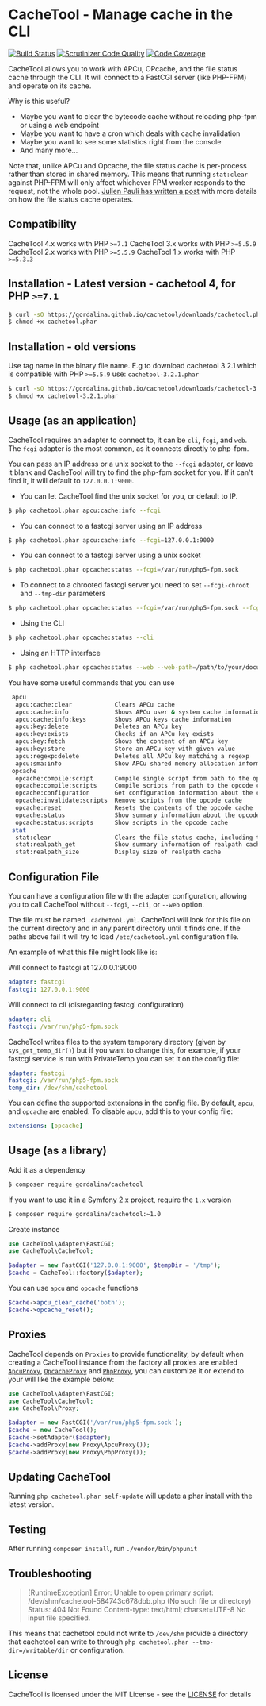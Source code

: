 CacheTool - Manage cache in the CLI
===================================

[![Build Status](https://github.com/gordalina/cachetool/workflows/ci/badge.svg)](https://github.com/gordalina/cachetool/actions)
[![Scrutinizer Code Quality](https://img.shields.io/scrutinizer/g/gordalina/cachetool.svg)](https://scrutinizer-ci.com/g/gordalina/cachetool/?branch=master)
[![Code Coverage](https://img.shields.io/scrutinizer/coverage/g/gordalina/cachetool.svg)](https://scrutinizer-ci.com/g/gordalina/cachetool/?branch=master)

CacheTool allows you to work with APCu, OPcache, and the file status cache
through the CLI. It will connect to a FastCGI server (like PHP-FPM) and operate
on its cache.

Why is this useful?
- Maybe you want to clear the bytecode cache without reloading php-fpm or using a web endpoint
- Maybe you want to have a cron which deals with cache invalidation
- Maybe you want to see some statistics right from the console
- And many more...

Note that, unlike APCu and Opcache, the file status cache is per-process rather than stored in shared memory. This means that running `stat:clear` against PHP-FPM will only affect whichever FPM worker responds to the request, not the whole pool. [Julien Pauli has written a post](http://blog.jpauli.tech/2014-06-30-realpath-cache-html/) with more details on how the file status cache operates.

Compatibility
-------------

CacheTool 4.x works with PHP `>=7.1`
CacheTool 3.x works with PHP `>=5.5.9`
CacheTool 2.x works with PHP `>=5.5.9`
CacheTool 1.x works with PHP `>=5.3.3`

Installation - Latest version - cachetool 4, for PHP `>=7.1`
------------------------------------------------------------

```sh
$ curl -sO https://gordalina.github.io/cachetool/downloads/cachetool.phar
$ chmod +x cachetool.phar
```

Installation - old versions
---------------------------
Use tag name in the binary file name. E.g to download cachetool 3.2.1
which is compatible with PHP `>=5.5.9` use: `cachetool-3.2.1.phar`

```sh
$ curl -sO https://gordalina.github.io/cachetool/downloads/cachetool-3.2.1.phar
$ chmod +x cachetool-3.2.1.phar
```

Usage (as an application)
-------------------------

CacheTool requires an adapter to connect to, it can be `cli`, `fcgi`, and `web`.
The `fcgi` adapter is the most common, as it connects directly to php-fpm.

You can pass an IP address or a unix socket to the `--fcgi` adapter, or leave it blank and CacheTool will try to find the php-fpm socket for you. If it can't find it, it will default to `127.0.0.1:9000`.

  * You can let CacheTool find the unix socket for you, or default to IP.

```sh
$ php cachetool.phar apcu:cache:info --fcgi
```

  * You can connect to a fastcgi server using an IP address

```sh
$ php cachetool.phar apcu:cache:info --fcgi=127.0.0.1:9000
```

  * You can connect to a fastcgi server using a unix socket

```sh
$ php cachetool.phar opcache:status --fcgi=/var/run/php5-fpm.sock
```

  * To connect to a chrooted fastcgi server you need to set `--fcgi-chroot` and `--tmp-dir` parameters

```sh
$ php cachetool.phar opcache:status --fcgi=/var/run/php5-fpm.sock --fcgi-chroot=/path/to/chroot --tmp-dir=/path/to/chroot/tmp
```

  * Using the CLI

```sh
$ php cachetool.phar opcache:status --cli
```

  * Using an HTTP interface

```sh
$ php cachetool.phar opcache:status --web --web-path=/path/to/your/document/root --web-url=http://url-to-your-document.root
```

You have some useful commands that you can use

```sh
 apcu
  apcu:cache:clear            Clears APCu cache
  apcu:cache:info             Shows APCu user & system cache information
  apcu:cache:info:keys        Shows APCu keys cache information
  apcu:key:delete             Deletes an APCu key
  apcu:key:exists             Checks if an APCu key exists
  apcu:key:fetch              Shows the content of an APCu key
  apcu:key:store              Store an APCu key with given value
  apcu:regexp:delete          Deletes all APCu key matching a regexp
  apcu:sma:info               Show APCu shared memory allocation information
 opcache
  opcache:compile:script      Compile single script from path to the opcode cache
  opcache:compile:scripts     Compile scripts from path to the opcode cache
  opcache:configuration       Get configuration information about the cache
  opcache:invalidate:scripts  Remove scripts from the opcode cache
  opcache:reset               Resets the contents of the opcode cache
  opcache:status              Show summary information about the opcode cache
  opcache:status:scripts      Show scripts in the opcode cache
 stat
  stat:clear                  Clears the file status cache, including the realpath cache
  stat:realpath_get           Show summary information of realpath cache entries
  stat:realpath_size          Display size of realpath cache
```

Configuration File
------------------

You can have a configuration file with the adapter configuration, allowing you to
call CacheTool without `--fcgi`, `--cli`, or `--web` option.

The file must be named `.cachetool.yml`. CacheTool will look for this file on the
current directory and in any parent directory until it finds one.
If the paths above fail it will try to load `/etc/cachetool.yml` configuration file.

An example of what this file might look like is:

Will connect to fastcgi at 127.0.0.1:9000

```yml
adapter: fastcgi
fastcgi: 127.0.0.1:9000
```

Will connect to cli (disregarding fastcgi configuration)

```yml
adapter: cli
fastcgi: /var/run/php5-fpm.sock
```

CacheTool writes files to the system temporary directory (given by `sys_get_temp_dir()`)
but if you want to change this, for example, if your fastcgi service is run with PrivateTemp
you can set it on the config file:

```yml
adapter: fastcgi
fastcgi: /var/run/php5-fpm.sock
temp_dir: /dev/shm/cachetool
```

You can define the supported extensions in the config file. By default, `apcu`,
and `opcache` are enabled. To disable `apcu`, add this to your config file:

```yml
extensions: [opcache]
```

Usage (as a library)
--------------------

Add it as a dependency

```sh
$ composer require gordalina/cachetool
```

If you want to use it in a Symfony 2.x project, require the `1.x` version

```sh
$ composer require gordalina/cachetool:~1.0
```

Create instance

```php
use CacheTool\Adapter\FastCGI;
use CacheTool\CacheTool;

$adapter = new FastCGI('127.0.0.1:9000', $tempDir = '/tmp');
$cache = CacheTool::factory($adapter);
```

You can use `apcu` and `opcache` functions

```php
$cache->apcu_clear_cache('both');
$cache->opcache_reset();
```

Proxies
-------

CacheTool depends on `Proxies` to provide functionality, by default when creating a CacheTool instance from the factory
all proxies are enabled [`ApcuProxy`](https://github.com/gordalina/cachetool/blob/master/src/CacheTool/Proxy/ApcuProxy.php), [`OpcacheProxy`](https://github.com/gordalina/cachetool/blob/master/src/CacheTool/Proxy/OpcacheProxy.php) and [`PhpProxy`](https://github.com/gordalina/cachetool/blob/master/src/CacheTool/Proxy/PhpProxy.php), you can customize it or extend to your will like the example below:

```php
use CacheTool\Adapter\FastCGI;
use CacheTool\CacheTool;
use CacheTool\Proxy;

$adapter = new FastCGI('/var/run/php5-fpm.sock');
$cache = new CacheTool();
$cache->setAdapter($adapter);
$cache->addProxy(new Proxy\ApcuProxy());
$cache->addProxy(new Proxy\PhpProxy());
```

Updating CacheTool
------------------

Running `php cachetool.phar self-update` will update a phar install with the latest version.

Testing
-------

After running `composer install`, run `./vendor/bin/phpunit`

Troubleshooting
---------------

> [RuntimeException]
> Error: Unable to open primary script: /dev/shm/cachetool-584743c678dbb.php (No such file or directory)
> Status: 404 Not Found
> Content-type: text/html; charset=UTF-8
> No input file specified.

This means that cachetool could not write to `/dev/shm` provide a directory that cachetool can write to through `php cachetool.phar --tmp-dir=/writable/dir` or configuration.

License
-------

CacheTool is licensed under the MIT License - see the [LICENSE](LICENSE) for details

